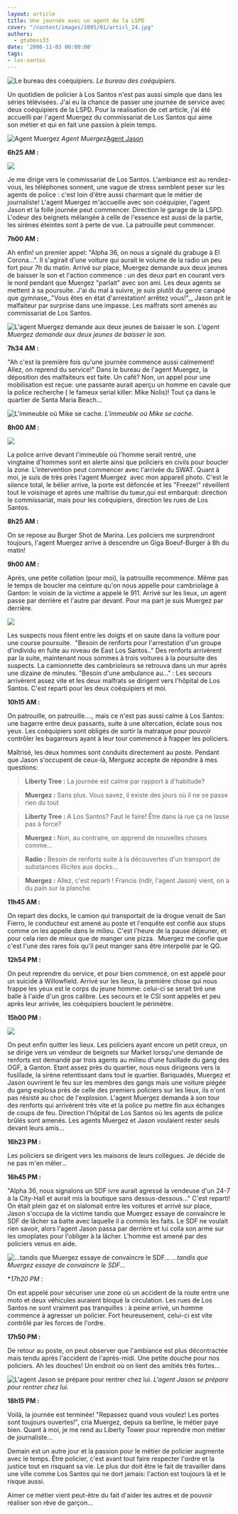 ```yaml
---
layout: article
title: Une journée avec un agent de la LSPD
cover: "/content/images/2005/01/articl_24.jpg"
authors:
  - gtaboss33
date: '2006-11-03 00:00:00'
tags:
- los-santos
---
```


![Le bureau des coéquipiers.](/content/images/2005/01/articl_24-2.jpg)
_Le bureau des coéquipiers._

Un quotidien de policier à Los Santos n'est pas aussi simple que dans les séries télévisées. J'ai&nbsp;eu la chance de&nbsp;passer une journée de service avec deux coéquipiers de la LSPD. Pour la réalisation de cet article,&nbsp;j'ai été accueilli par&nbsp;l'agent Muergez du commissariat de Los Santos&nbsp;qui aime son&nbsp;métier et&nbsp;qui en&nbsp;fait une passion à plein temps.

![Agent Muergez](/content/images/2005/01/articl_24.jpg)
_Agent Muergez_[Agent Jason](/content/images/2005/01/articl_24-4.jpg)

**6h25 AM :**

![](/content/images/2005/01/article_24-6.jpg)

Je me dirige&nbsp;vers le&nbsp;commissariat de Los Santos. L'ambiance est au rendez-vous, les téléphones sonnent, une vague de stress semblent peser sur les agents de police : c'est loin d'être aussi charmant que le métier de journaliste! L'agent Muergez m'accueille avec son coéquipier, l'agent Jason&nbsp;et&nbsp;la folle journée peut commencer. Direction le garage de la LSPD. L'odeur des beignets&nbsp;mélangée à celle de&nbsp;l'essence est aussi de la partie, les sirènes éteintes sont à perte de vue. La patrouille peut&nbsp;commencer.

**7h00 AM :**

Ah enfin! un premier appel: "Alpha 36, on nous a signalé du grabuge à El Corona...". Il s'agirait d'une voiture qui aurait le volume de la radio un peu fort pour 7h du matin. Arrivé sur place, Muergez demande aux&nbsp;deux jeunes de baisser le son et l'action commence : un des&nbsp;deux part en courant vers le nord pendant que Muergez "parlait" avec&nbsp;son ami.&nbsp;Les deux agents se mettent à sa poursuite. J'ai du mal à suivre, je suis plutôt du genre canapé que gymnase\_."Vous êtes en état d'arrestation! arrêtez vous!",\_ Jason prit le malfaiteur&nbsp;par surprise dans une impasse.&nbsp;Les malfrats sont amenés au commissariat de Los Santos.

![L'agent Muergez demande aux deux jeunes de baisser le son.](/content/images/2005/01/articl_24-11.jpg)
_L'agent Muergez demande aux deux jeunes de baisser le son._

**7h34 AM :**

"Ah c'est la première fois qu'une journée commence aussi calmement! Allez, on reprend du service!" Dans le bureau de l'agent Muergez, la déposition des malfaiteurs est faite. Un café? Non,&nbsp;un appel pour une mobilisation est reçue: une passante aurait aperçu un homme en cavale que la police recherche ( le fameux serial killer: Mike Nolis)! Tout ça dans le quartier de Santa Maria Beach...

![L'immeuble où Mike se cache.](/content/images/2005/01/articl_24-7.jpg)
_L'immeuble où Mike se cache._

**8h00 AM :**

![](/content/images/2005/01/articl_24-10.jpg)

La&nbsp;police arrive devant l'immeuble où l'homme serait rentré, une vingtaine&nbsp;d'hommes sont en alerte ainsi que policiers en civils pour boucler la zone. L'intervention peut commencer avec l'arrivée du SWAT. Quant à moi, je suis de très près l'agent Muergez&nbsp; avec mon appareil photo. C'est le silence total, le bélier arrive, la porte est défoncée et les "Freeze!" réveillent tout le voisinage et après une maîtrise du tueur,qui est embarqué: direction le commissariat, mais pour les coéquipiers, direction les rues de Los Santos.

**8h25 AM :**

On se repose au Burger Shot de Marina. Les&nbsp;policiers me surprendront toujours, l'agent Muergez arrive à descendre un Giga Boeuf-Burger&nbsp;à 8h du matin!

**9h00 AM :**

Après, une petite collation (pour moi), la patrouille recommence. Même pas le temps de boucler ma ceinture qu'on nous appelle pour cambriolage à Ganton: le voisin de la victime a appelé le 911. Arrivé sur les lieux, un agent passe par derrière et l'autre par devant.&nbsp;Pour ma part je suis&nbsp;Muergez par derrière.

![](/content/images/2005/01/articl_24-3.jpg)

Les suspects nous filent&nbsp;entre les doigts et on saute dans la voiture pour une course poursuite.&nbsp; "Besoin de renforts pour l'arrestation d'un groupe d'individu en fuite au niveau de East Los Santos.."&nbsp;Des renforts&nbsp;arrivèrent par la suite, maintenant nous sommes à trois voitures à la poursuite des suspects. La camionnette des cambrioleurs se retrouva dans un mur après une dizaine de minutes. "Besoin d'une ambulance au..." : Les secours arrivèrent assez vite et les deux malfrats se dirigent vers l'hôpital de Los Santos. C'est reparti pour les deux coéquipiers et moi.

**10h15 AM :**

On patrouille, on patrouille...., mais ce n'est pas aussi calme à Los Santos: une bagarre entre deux passants, suite à une altercation, éclate sous nos yeux. Les coéquipiers sont obligés de sortir la matraque pour pouvoir contrôler les bagarreurs ayant&nbsp;à leur tour commencé à frapper les policiers.

Maîtrisé, les deux hommes sont conduits directement au poste. Pendant que Jason&nbsp;s'occupent de ceux-là, Merguez&nbsp;accepte de répondre à mes questions:

> **Liberty Tree :** La journée est calme par rapport à d'habitude?

> **Muergez :** Sans plus. Vous savez, il existe des jours où il ne se passe rien du tout

> **Liberty Tree :** A Los Santos? Faut le faire! Être dans la rue ça ne lasse pas à force?

> **Muergez :** Non, au contraire, on apprend de nouvelles choses comme...

> **Radio :** Besoin de renforts suite à la découvertes d'un transport de substances illicites aux docks...

> **Muergez :** Allez, c'est reparti !&nbsp;Francis (ndlr, l'agent Jason) vient, on a du&nbsp;pain sur la planche.

**11h45 AM :**

On repart des docks, le camion qui transportait de la drogue venait de San Fierro, le conducteur est amené au&nbsp;poste et l'enquête est confié aux stups comme on les appelle dans le milieu. C'est l'heure de la pause déjeuner, et pour cela rien de mieux que de manger une pizza.&nbsp; Muergez me confie que c'est l'une des rares fois qu'il peut manger sans être&nbsp;interpellé par le QG.

**12h54 PM :**

On peut reprendre du service, et pour bien commencé, on est appelé pour un suicide à Willowfield. Arrivé sur les lieux, la première chose qui nous frappe les yeux est le corps du jeune homme: celui-ci se serait tiré une balle à&nbsp;l'aide d'un gros calibre. Les secours et le CSI sont appelés et peu après leur arrivée, les coéquipiers bouclent le périmètre.

**15h00 PM :**

![](/content/images/2005/01/articl_24-12.jpg)

On peut enfin quitter les lieux. Les policiers ayant encore un petit creux, on se dirige vers un vendeur de beignets sur Market lorsqu'une demande de renforts est demandé par&nbsp;trois agents au milieu d'une fusillade du gang des OGF, à&nbsp;Ganton. Etant assez près du quartier, nous nous dirigeons vers la fusillade, la sirène retentissant dans tout le quartier. Bariquadés, Muergez et Jason ouvrirent le feu sur les membres des gangs mais une voiture piégée du gang explosa près de celle des premiers policiers sur les lieux, ils n'ont pas résisté au choc de l'explosion. L'agent Muergez demanda&nbsp;à son tour des renforts qui arrivèrent très vite et la police pu mettre fin aux échanges de coups de feu. Direction l'hôpital de Los Santos où les agents de police brûlés sont amenés. Les agents Muergez et Jason voulaient rester seuls devant leurs amis...

**16h23 PM :**

Les policiers se dirigent vers les maisons de leurs collègues. Je décide de ne pas m'en mêler...

**16h45 PM :**

"Alpha 36, nous signalons un SDF ivre aurait agressé la vendeuse d'un 24-7 à la City-Hall et aurait mis la boutique sans dessus-dessous..." C'est reparti! On était plein gaz et on slalomait entre les voitures et arrivé sur place, Jason s'occupa de la victime tandis que Muergez essaye de convaincre le SDF&nbsp;de lâcher sa batte avec laquelle il a commis les faits. Le SDF ne voulait rien savoir, alors l'agent Jason passa par derrière et lui colla son arme sur les omoplates pour l'obliger à la lâcher. L'homme est amené par&nbsp;des policiers venus en aide.

![...tandis que Muergez essaye de convaincre le SDF...](/content/images/2005/01/article_24-13.jpg)
_...tandis que Muergez essaye de convaincre le SDF..._

\*_17h20 PM :_

On est appelé pour sécuriser une zone où un accident de la route entre une moto et deux véhicules auraient bloqué la circulation. Les rues de Los Santos ne sont vraiment pas tranquilles : à peine arrivé, un homme commence à agresser un policier. Fort heureusement, celui-ci est vite contrôlé par les forces de l'ordre.

**17h50 PM :**

De retour au poste, on peut observer que l'ambiance est plus décontractée mais tendu après l'accident de l'après-midi. Une petite douche pour nos policiers. Ah les douches! Un endroit où&nbsp;on lient des amitiés très fortes...

![L'agent Jason se prépare pour rentrer chez lui.](/content/images/2005/01/articl_24-5.jpg)
_L'agent Jason se prépare pour rentrer chez lui._

**18h15 PM :**

Voilà, la journée est terminée! "Repassez quand vous voulez! Les portes sont toujours ouvertes!", cria Muergez, depuis sa berline, le métier paye bien. Quant à moi, je me rend au Liberty Tower pour reprendre mon métier de journaliste...

Demain est un autre jour et la passion pour le métier de policier augmente avec le temps. Être policier, c'est avant tout faire respecter l'ordre et la justice tout en risquant sa vie. Le plus dur doit être le fait de travailler dans une ville comme Los Santos qui ne dort jamais: l'action est toujours là et le risque aussi.

Aimer ce métier vient peut-être du fait d'aider les autres et de pouvoir réaliser son rêve de garçon...
